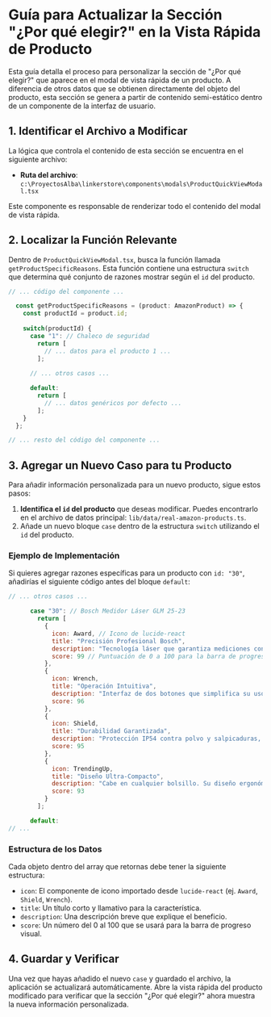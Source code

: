 # Guía para Actualizar la Sección "¿Por qué elegir?" en la Vista Rápida de Producto

Esta guía detalla el proceso para personalizar la sección de "¿Por qué elegir?" que aparece en el modal de vista rápida de un producto. A diferencia de otros datos que se obtienen directamente del objeto del producto, esta sección se genera a partir de contenido semi-estático dentro de un componente de la interfaz de usuario.

## 1. Identificar el Archivo a Modificar

La lógica que controla el contenido de esta sección se encuentra en el siguiente archivo:

-   **Ruta del archivo**: `c:\ProyectosAlba\linkerstore\components\modals\ProductQuickViewModal.tsx`

Este componente es responsable de renderizar todo el contenido del modal de vista rápida.

## 2. Localizar la Función Relevante

Dentro de `ProductQuickViewModal.tsx`, busca la función llamada `getProductSpecificReasons`. Esta función contiene una estructura `switch` que determina qué conjunto de razones mostrar según el `id` del producto.

```javascript
// ... código del componente ...

  const getProductSpecificReasons = (product: AmazonProduct) => {
    const productId = product.id;
    
    switch(productId) {
      case "1": // Chaleco de seguridad
        return [
          // ... datos para el producto 1 ...
        ];
      
      // ... otros casos ...

      default:
        return [
          // ... datos genéricos por defecto ...
        ];
    }
  };

// ... resto del código del componente ...
```

## 3. Agregar un Nuevo Caso para tu Producto

Para añadir información personalizada para un nuevo producto, sigue estos pasos:

1.  **Identifica el `id` del producto** que deseas modificar. Puedes encontrarlo en el archivo de datos principal: `lib/data/real-amazon-products.ts`.
2.  Añade un nuevo bloque `case` dentro de la estructura `switch` utilizando el `id` del producto.

### Ejemplo de Implementación

Si quieres agregar razones específicas para un producto con `id: "30"`, añadirías el siguiente código antes del bloque `default`:

```javascript
// ... otros casos ...

      case "30": // Bosch Medidor Láser GLM 25-23
        return [
          {
            icon: Award, // Icono de lucide-react
            title: "Precisión Profesional Bosch",
            description: "Tecnología láser que garantiza mediciones con precisión de ±1.5mm hasta 25m.",
            score: 99 // Puntuación de 0 a 100 para la barra de progreso
          },
          {
            icon: Wrench,
            title: "Operación Intuitiva",
            description: "Interfaz de dos botones que simplifica su uso: encender, medir y cambiar de función fácilmente.",
            score: 96
          },
          {
            icon: Shield,
            title: "Durabilidad Garantizada",
            description: "Protección IP54 contra polvo y salpicaduras, con carcasa robusta que soporta caídas de 1 metro.",
            score: 95
          },
          {
            icon: TrendingUp,
            title: "Diseño Ultra-Compacto",
            description: "Cabe en cualquier bolsillo. Su diseño ergonómico y ligero lo hace ideal para cualquier trabajo.",
            score: 93
          }
        ];

      default:
// ...
```

### Estructura de los Datos

Cada objeto dentro del array que retornas debe tener la siguiente estructura:

-   `icon`: El componente de icono importado desde `lucide-react` (ej. `Award`, `Shield`, `Wrench`).
-   `title`: Un título corto y llamativo para la característica.
-   `description`: Una descripción breve que explique el beneficio.
-   `score`: Un número del 0 al 100 que se usará para la barra de progreso visual.

## 4. Guardar y Verificar

Una vez que hayas añadido el nuevo `case` y guardado el archivo, la aplicación se actualizará automáticamente. Abre la vista rápida del producto modificado para verificar que la sección "¿Por qué elegir?" ahora muestra la nueva información personalizada.
